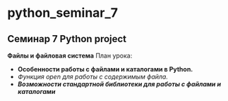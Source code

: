 # python_seminar_7

## Семинар 7 Python project

**Файлы и файловая система**
План урока:
- **Особенности работы 
с файлами и каталогами в Python.**
- _Функция open для работы с содержимым файла._
- _**Возможности стандартной библиотеки для работы с файлами и каталогами**_

